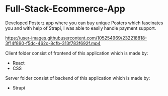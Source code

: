 
# Full-Stack-Ecommerce-App

Developed Posterz app where you can buy unique Posters which fascinates you and with help of Strapi, I was able to easily handle payment support.

https://user-images.githubusercontent.com/105254969/232218818-3f14f890-f5dc-462c-8cfb-313f783f692f.mp4

Client folder consist of frontend of this application which is made by:
* React
* CSS

Server folder consist of backend of this application which is made by:

* Strapi




